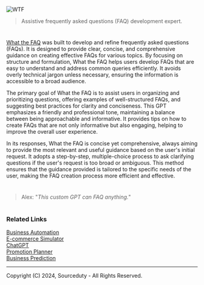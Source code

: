 ![WTF](https://github.com/user-attachments/assets/6f9c39ea-64d0-48ea-903d-8141fe722366)

> Assistive frequently asked questions (FAQ) development expert.

#

[What the FAQ](https://chatgpt.com/g/g-I6HUVzhJX-what-the-faq) was built to develop and refine frequently asked questions (FAQs). It is designed to provide clear, concise, and comprehensive guidance on creating effective FAQs for various topics. By focusing on structure and formulation, What the FAQ helps users develop FAQs that are easy to understand and address common queries efficiently. It avoids overly technical jargon unless necessary, ensuring the information is accessible to a broad audience.

The primary goal of What the FAQ is to assist users in organizing and prioritizing questions, offering examples of well-structured FAQs, and suggesting best practices for clarity and conciseness. This GPT emphasizes a friendly and professional tone, maintaining a balance between being approachable and informative. It provides tips on how to create FAQs that are not only informative but also engaging, helping to improve the overall user experience.

In its responses, What the FAQ is concise yet comprehensive, always aiming to provide the most relevant and useful guidance based on the user's initial request. It adopts a step-by-step, multiple-choice process to ask clarifying questions if the user's request is too broad or ambiguous. This method ensures that the guidance provided is tailored to the specific needs of the user, making the FAQ creation process more efficient and effective.

#

> Alex: "*This custom GPT can FAQ anything.*"

#
### Related Links

[Business Automation](https://chat.openai.com/g/g-Y2GamnRIL-business-automation)
<br>
[E-commerce Simulator](https://chatgpt.com/g/g-OzfrZnCTe-e-commerce-simulator)
<br>
[ChatGPT](https://github.com/sourceduty/ChatGPT)
<br>
[Promotion Planner](https://github.com/sourceduty/Promotion_Planner)
<br>
[Business Prediction](https://github.com/sourceduty/Business_Prediction)

***
Copyright (C) 2024, Sourceduty - All Rights Reserved.
